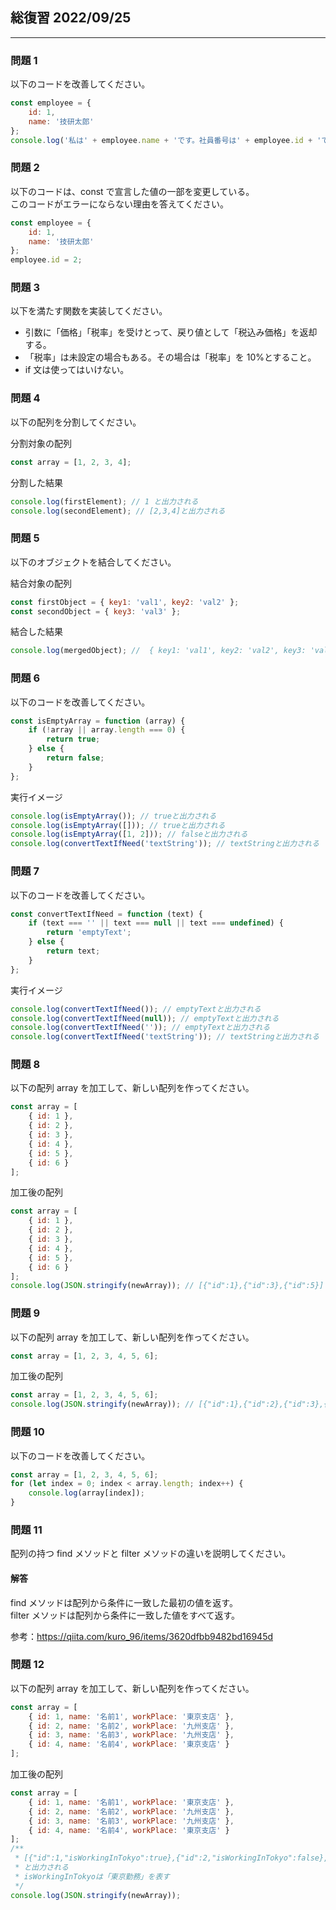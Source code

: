 ## 総復習 2022/09/25

---

### 問題 1

以下のコードを改善してください。

```js
const employee = {
    id: 1,
    name: '技研太郎'
};
console.log('私は' + employee.name + 'です。社員番号は' + employee.id + 'です');
```

### 問題 2

以下のコードは、const で宣言した値の一部を変更している。  
このコードがエラーにならない理由を答えてください。

```js
const employee = {
    id: 1,
    name: '技研太郎'
};
employee.id = 2;
```

### 問題 3

以下を満たす関数を実装してください。

-   引数に「価格」「税率」を受けとって、戻り値として「税込み価格」を返却する。
-   「税率」は未設定の場合もある。その場合は「税率」を 10%とすること。
-   if 文は使ってはいけない。

### 問題 4

以下の配列を分割してください。

分割対象の配列

```js
const array = [1, 2, 3, 4];
```

分割した結果

```js
console.log(firstElement); // 1 と出力される
console.log(secondElement); // [2,3,4]と出力される
```

### 問題 5

以下のオブジェクトを結合してください。

結合対象の配列

```js
const firstObject = { key1: 'val1', key2: 'val2' };
const secondObject = { key3: 'val3' };
```

結合した結果

```js
console.log(mergedObject); //  { key1: 'val1', key2: 'val2', key3: 'val3' } と出力される
```

### 問題 6

以下のコードを改善してください。

```js
const isEmptyArray = function (array) {
    if (!array || array.length === 0) {
        return true;
    } else {
        return false;
    }
};
```

実行イメージ

```js
console.log(isEmptyArray()); // trueと出力される
console.log(isEmptyArray([])); // trueと出力される
console.log(isEmptyArray([1, 2])); // falseと出力される
console.log(convertTextIfNeed('textString')); // textStringと出力される
```

### 問題 7

以下のコードを改善してください。

```js
const convertTextIfNeed = function (text) {
    if (text === '' || text === null || text === undefined) {
        return 'emptyText';
    } else {
        return text;
    }
};
```

実行イメージ

```js
console.log(convertTextIfNeed()); // emptyTextと出力される
console.log(convertTextIfNeed(null)); // emptyTextと出力される
console.log(convertTextIfNeed('')); // emptyTextと出力される
console.log(convertTextIfNeed('textString')); // textStringと出力される
```

### 問題 8

以下の配列 array を加工して、新しい配列を作ってください。

```js
const array = [
    { id: 1 },
    { id: 2 },
    { id: 3 },
    { id: 4 },
    { id: 5 },
    { id: 6 }
];
```

加工後の配列

```js
const array = [
    { id: 1 },
    { id: 2 },
    { id: 3 },
    { id: 4 },
    { id: 5 },
    { id: 6 }
];
console.log(JSON.stringify(newArray)); // [{"id":1},{"id":3},{"id":5}] と出力される
```

### 問題 9

以下の配列 array を加工して、新しい配列を作ってください。

```js
const array = [1, 2, 3, 4, 5, 6];
```

加工後の配列

```js
const array = [1, 2, 3, 4, 5, 6];
console.log(JSON.stringify(newArray)); // [{"id":1},{"id":2},{"id":3},{"id":4},{"id":5},{"id":6}] と出力される
```

### 問題 10

以下のコードを改善してください。

```js
const array = [1, 2, 3, 4, 5, 6];
for (let index = 0; index < array.length; index++) {
    console.log(array[index]);
}
```

### 問題 11

配列の持つ find メソッドと filter メソッドの違いを説明してください。

#### 解答

find メソッドは配列から条件に一致した最初の値を返す。  
filter メソッドは配列から条件に一致した値をすべて返す。

参考：https://qiita.com/kuro_96/items/3620dfbb9482bd16945d

### 問題 12

以下の配列 array を加工して、新しい配列を作ってください。

```js
const array = [
    { id: 1, name: '名前1', workPlace: '東京支店' },
    { id: 2, name: '名前2', workPlace: '九州支店' },
    { id: 3, name: '名前3', workPlace: '九州支店' },
    { id: 4, name: '名前4', workPlace: '東京支店' }
];
```

加工後の配列

```js
const array = [
    { id: 1, name: '名前1', workPlace: '東京支店' },
    { id: 2, name: '名前2', workPlace: '九州支店' },
    { id: 3, name: '名前3', workPlace: '九州支店' },
    { id: 4, name: '名前4', workPlace: '東京支店' }
];
/**
 * [{"id":1,"isWorkingInTokyo":true},{"id":2,"isWorkingInTokyo":false},{"id":3,"isWorkingInTokyo":false},{"id":4,"isWorkingInTokyo":true}]
 * と出力される
 * isWorkingInTokyoは「東京勤務」を表す
 */
console.log(JSON.stringify(newArray));
```
